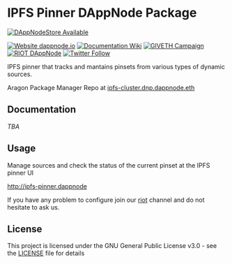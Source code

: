 # IPFS Pinner DAppNode Package

[![DAppNodeStore Available](https://img.shields.io/badge/DAppNodeStore-Available-brightgreen.svg)](http://my.admin.dnp.dappnode.eth/#/installer/ipfs-pinner.dnp.dappnode.eth)

[![Website dappnode.io](https://img.shields.io/badge/Website-dappnode.io-brightgreen.svg)](https://dappnode.io/)
[![Documentation Wiki](https://img.shields.io/badge/Documentation-Wiki-brightgreen.svg)](https://github.com/dappnode/DAppNode/wiki)
[![GIVETH Campaign](https://img.shields.io/badge/GIVETH-Campaign-1e083c.svg)](https://beta.giveth.io/campaigns/5b44b198647f33526e67c262)
[![RIOT DAppNode](https://img.shields.io/badge/RIOT-DAppNode-blue.svg)](https://riot.im/app/#/room/#DAppNode:matrix.org)
[![Twitter Follow](https://img.shields.io/twitter/follow/espadrine.svg?style=social&label=Follow)](https://twitter.com/DAppNode?lang=es)

IPFS pinner that tracks and mantains pinsets from various types of dynamic sources.

Aragon Package Manager Repo at [ipfs-cluster.dnp.dappnode.eth](https://etherscan.io/address/ipfs-cluster.dnp.dappnode.eth)

## Documentation

_TBA_

## Usage

Manage sources and check the status of the current pinset at the IPFS pinner UI

http://ipfs-pinner.dappnode

If you have any problem to configure join our [riot](https://riot.im/app/#/room/#DAppNode:matrix.org) channel and do not hesitate to ask us.

## License

This project is licensed under the GNU General Public License v3.0 - see the [LICENSE](LICENSE) file for details

